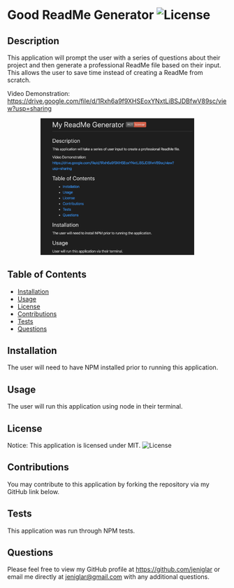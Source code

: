 # Good ReadMe Generator ![License](https://img.shields.io/static/v1?label=MIT&message=license&color=red)


## Description 
This application will prompt the user with a series of questions about their project and then generate a professional ReadMe file based on their input. This allows the user to save time instead of creating a ReadMe from scratch. 

Video Demonstration: https://drive.google.com/file/d/1Rxh6a9f9XHSEoxYNxtLiBSJDBfwV89sc/view?usp=sharing

<p align="center">
<img width="70%" src="utils/screenshot.png" alt="Sample ReadMe">
</>


## Table of Contents
- [Installation](#installation)
- [Usage](#usage)
- [License](#license)
- [Contributions](#contributions)
- [Tests](#tests)
- [Questions](#questions) 
  

## Installation
The user will need to have NPM installed prior to running this application.


## Usage
The user will run this application using node in their terminal.


## License
Notice: This application is licensed under MIT.
![License](https://img.shields.io/static/v1?label=MIT&message=license&color=red)


## Contributions 
You may contribute to this application by forking the repository via my GitHub link below.


## Tests 
This application was run through NPM tests.


## Questions
Please feel free to view my GitHub profile at https://github.com/jeniglar or email me directly at jeniglar@gmail.com with any additional questions.
